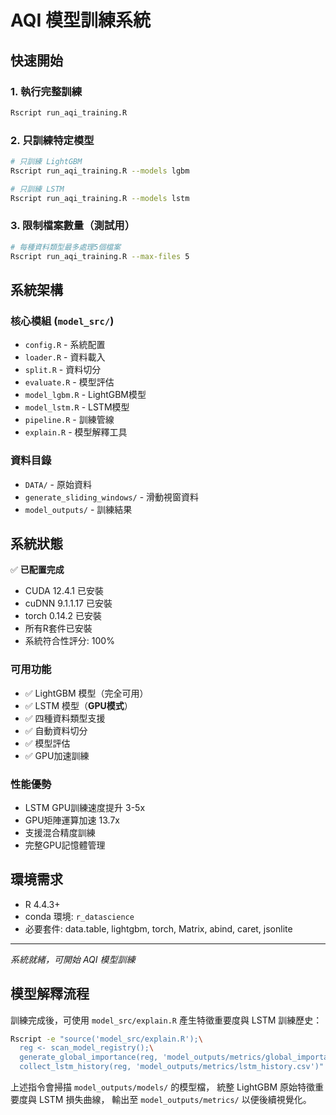 # AQI 模型訓練系統

## 快速開始

### 1. 執行完整訓練
```bash
Rscript run_aqi_training.R
```

### 2. 只訓練特定模型
```bash
# 只訓練 LightGBM
Rscript run_aqi_training.R --models lgbm

# 只訓練 LSTM
Rscript run_aqi_training.R --models lstm
```

### 3. 限制檔案數量（測試用）
```bash
# 每種資料類型最多處理5個檔案
Rscript run_aqi_training.R --max-files 5
```

## 系統架構

### 核心模組 (`model_src/`)
- `config.R` - 系統配置
- `loader.R` - 資料載入
- `split.R` - 資料切分
- `evaluate.R` - 模型評估
- `model_lgbm.R` - LightGBM模型
- `model_lstm.R` - LSTM模型
- `pipeline.R` - 訓練管線
- `explain.R` - 模型解釋工具

### 資料目錄
- `DATA/` - 原始資料
- `generate_sliding_windows/` - 滑動視窗資料
- `model_outputs/` - 訓練結果

## 系統狀態

✅ **已配置完成**
- CUDA 12.4.1 已安裝
- cuDNN 9.1.1.17 已安裝
- torch 0.14.2 已安裝
- 所有R套件已安裝
- 系統符合性評分: 100%

### 可用功能
- ✅ LightGBM 模型（完全可用）
- ✅ LSTM 模型（**GPU模式**）
- ✅ 四種資料類型支援
- ✅ 自動資料切分
- ✅ 模型評估
- ✅ GPU加速訓練

### 性能優勢
- LSTM GPU訓練速度提升 3-5x
- GPU矩陣運算加速 13.7x
- 支援混合精度訓練
- 完整GPU記憶體管理

## 環境需求

- R 4.4.3+
- conda 環境: `r_datascience`
- 必要套件: data.table, lightgbm, torch, Matrix, abind, caret, jsonlite

---
*系統就緒，可開始 AQI 模型訓練*

## 模型解釋流程

訓練完成後，可使用 `model_src/explain.R` 產生特徵重要度與 LSTM 訓練歷史：

```bash
Rscript -e "source('model_src/explain.R');\
  reg <- scan_model_registry();\
  generate_global_importance(reg, 'model_outputs/metrics/global_importance.csv');\
  collect_lstm_history(reg, 'model_outputs/metrics/lstm_history.csv')"
```

上述指令會掃描 `model_outputs/models/` 的模型檔，
統整 LightGBM 原始特徵重要度與 LSTM 損失曲線，
輸出至 `model_outputs/metrics/` 以便後續視覺化。

